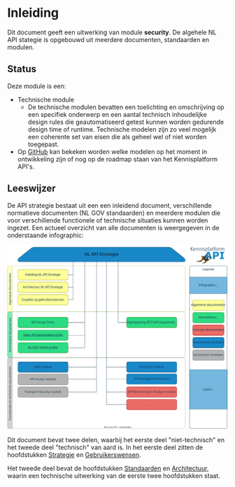 # Inleiding

Dit document geeft een uitwerking van module __security__. De algehele NL API stategie is opgebouwd uit meerdere documenten, standaarden en modulen.

## Status
Deze module is een:
- Technische module
  - De technische modulen bevatten een toelichting en omschrijving op een specifiek onderwerp en een aantal technisch inhoudelijke design rules die geautomatiseerd getest kunnen worden gedurende design time of runtime. Technische modelen zijn zo veel mogelijk een coherente set van eisen die als geheel wel of niet worden toegepast.
- Op [GitHub](https://github.com/geonovum/KP-APIs/) kan bekeken worden welke modelen op het moment in ontwikkeling zijn of nog op de roadmap staan van het Kennisplatform API's.

## Leeswijzer
De API strategie bestaat uit een een inleidend document, verschillende normatieve documenten (NL GOV standaarden) en meerdere modulen die voor verschillende functionele of technische situaties kunnen worden ingezet. Een actueel overzicht van alle documenten is weergegeven in de onderstaande infographic:

![NL API STrategie Infographic](../../media/API_infographic.svg)

Dit document bevat twee delen, waarbij het eerste deel "niet-technisch" en het tweede deel "technisch" van aard is.
In het eerste deel zitten de hoofdstukken [Strategie](#api-strategie-voor-de-overheid) en [Gebruikerswensen](#inspelen-op-gebruikerswensen-de-sleutel-tot-gebruik).

Het tweede deel bevat de hoofdstukken [Standaarden](#standaarden) en [Architectuur](#architectuur), waarin een technische uitwerking  van de eerste twee hoofdstukken staat.  
